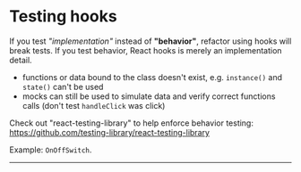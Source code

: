 # Testing hooks

If you test _"implementation"_ instead of **"behavior"**, refactor using hooks will break tests. If you test behavior, React hooks is merely an implementation detail.

- functions or data bound to the class doesn't exist, e.g. `instance()` and `state()` can't be used
- mocks can still be used to simulate data and verify correct functions calls (don't test `handleClick` was click)

Check out "react-testing-library" to help enforce behavior testing: https://github.com/testing-library/react-testing-library

Example: `OnOffSwitch`.

---
